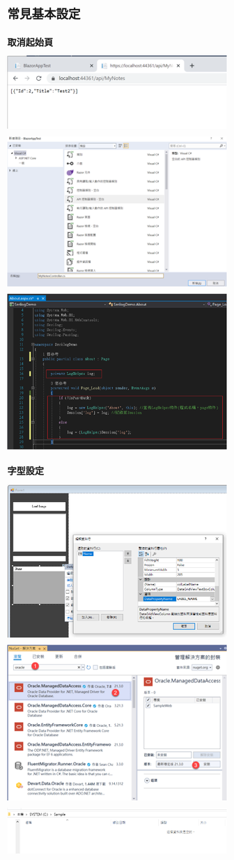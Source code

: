 # 常見基本設定



## 取消起始頁

![](../../.gitbook/assets/image%20%28347%29.png)

![](../../.gitbook/assets/image%20%28380%29.png)

![](../../.gitbook/assets/image%20%28291%29.png)

## 字型設定

![](../../.gitbook/assets/image%20%28277%29.png)

![](../../.gitbook/assets/image%20%28468%29.png)



![](../../.gitbook/assets/image%20%28208%29.png)

